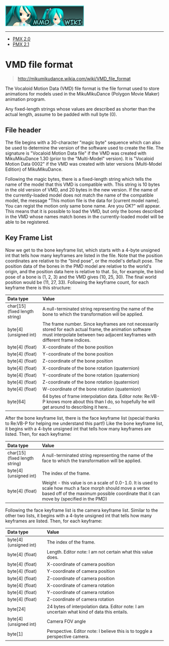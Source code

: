 ![](Wiki-wordmark.png)

-----------------------------------

+ [PMX 2.0](PMX2.0.md)
+ [PMX 2.1](PMX2.0.md)

# VMD file format

> http://mikumikudance.wikia.com/wiki/VMD_file_format

The Vocaloid Motion Data (VMD) file format is the file format used to store animations for models used in the MikuMikuDance (Polygon Movie Maker) animation program.

Any fixed-length strings whose values are described as shorter than the actual length, assume to be padded with null byte (0).

## File header

The file begins with a 30-character "magic byte" sequence which can also be used to determine the version of the software used to create the file. The signature is "Vocaloid Motion Data file" if the VMD was created with MikuMikuDance 1.30 (prior to the "Multi-Model" version). It is "Vocaloid Motion Data 0002" if the VMD was created with later versions (Multi-Model Edition) of MikuMikuDance.

Following the magic bytes, there is a fixed-length string which tells the name of the model that this VMD is compatible with. This string is 10 bytes in the old version of VMD, and 20 bytes in the new version. If the name of the currently-loaded model does not match the name of the compatible model, the message "This motion file is the data for [current model name]. You can regist the motion only same bone name. Are you OK?" will appear. This means that it is possible to load the VMD, but only the bones described in the VMD whose names match bones in the currently-loaded model will be able to be registered.

## Key Frame List

Now we get to the bone keyframe list, which starts with a 4-byte unsigned int that tells how many keyframes are listed in the file. Note that the position coordinates are relative to the "bind pose", or the model's default pose. The position data of the bones in the PMD model are relative to the world's origin, and the position data here is relative to that. So, for example, the bind pose of a bone is (1, 2, 3) and the VMD gives (10, 25, 30). The final world position would be (11, 27, 33). Following the keyframe count, for each keyframe there is this structure:

| Data type                      | Value                                                                                                                                                                                    |
|:-------------------------------|:-----------------------------------------------------------------------------------------------------------------------------------------------------------------------------------------|
| char[15] (fixed length string) | A null-terminated string representing the name of the bone to which the transformation will be applied.                                                                                  |
| byte[4] (unsigned int)         | The frame number. Since keyframes are not necessarily stored for each actual frame, the animation software must interpolate between two adjacent keyframes with different frame indices. |
| byte[4] (float)                | X-coordinate of the bone position                                                                                                                                                        |
| byte[4] (float)                | Y-coordinate of the bone position                                                                                                                                                        |
| byte[4] (float)                | Z-coordinate of the bone position                                                                                                                                                        |
| byte[4] (float)                | X-coordinate of the bone rotation (quaternion)                                                                                                                                           |
| byte[4] (float)                | Y-coordinate of the bone rotation (quaternion)                                                                                                                                           |
| byte[4] (float)                | Z-coordinate of the bone rotation (quaternion)                                                                                                                                           |
| byte[4] (float)                | W-coordinate of the bone rotation (quaternion)                                                                                                                                           |
| byte[64]                       | 64 bytes of frame interpolation data. Editor note: Re:VB-P knows more about this than I do, so hopefully he will get around to describing it here...                                     |

After the bone keyframe list, there is the face keyframe list (special thanks to Re:VB-P for helping me understand this part!) Like the bone keyframe list, it begins with a 4-byte unsigned int that tells how many keyframes are listed. Then, for each keyframe:

| Data type                      | Value                                                                                                                                                                                                |
|:-------------------------------|:-----------------------------------------------------------------------------------------------------------------------------------------------------------------------------------------------------|
| char[15] (fixed length string) | A null-terminated string representing the name of the face to which the transformation will be applied.                                                                                              |
| byte[4] (unsigned int)         | The index of the frame.                                                                                                                                                                              |
| byte[4] (float)                | Weight - this value is on a scale of 0.0-1.0. It is used to scale how much a face morph should move a vertex based off of the maximum possible coordinate that it can move by (specified in the PMD) |

Following the face keyframe list is the camera keyframe list. Similar to the other two lists, it begins with a 4-byte unsigned int that tells how many keyframes are listed. Then, for each keyframe:

| Data type              | Value                                                                                       |
|:-----------------------|:--------------------------------------------------------------------------------------------|
| byte[4] (unsigned int) | The index of the frame.                                                                     |
| byte[4] (float)        | Length. Editor note: I am not certain what this value does.                                 |
| byte[4] (float)        | X-coordinate of camera position                                                             |
| byte[4] (float)        | Y-coordinate of camera position                                                             |
| byte[4] (float)        | Z-coordinate of camera position                                                             |
| byte[4] (float)        | X-coordinate of camera rotation                                                             |
| byte[4] (float)        | Y-coordinate of camera rotation                                                             |
| byte[4] (float)        | Z-coordinate of camera rotation                                                             |
| byte[24]               | 24 bytes of interpolation data. Editor note: I am uncertain what kind of data this entails. |
| byte[4] (unsigned int) | Camera FOV angle                                                                            |
| byte[1]                | Perspective. Editor note: I believe this is to toggle a perspective camera.                 |
